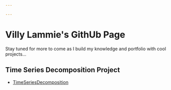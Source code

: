 ```yaml
---

---
```



# Villy Lammie's GithUb Page

Stay tuned for more to come as I build my knowledge and portfolio with cool projects...





## Time Series Decomposition Project

- [TimeSeriesDecomposition](/timeseries/timeseries.md)
